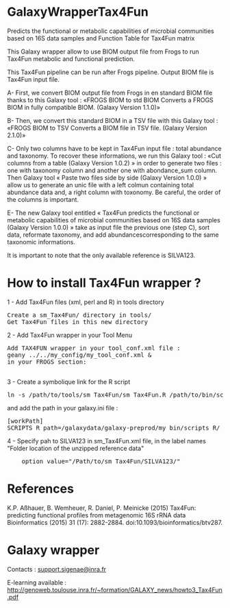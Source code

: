 # GalaxyWrapperTax4Fun
Predicts the functional or metabolic capabilities of microbial communities based on 16S data samples and Function Table for Tax4Fun matrix 

This Galaxy wrapper allow to use BIOM output file from Frogs to run Tax4Fun metabolic and functional prediction.

This Tax4Fun pipeline can be run after Frogs pipeline. Output BIOM file is Tax4Fun input file.

A- First, we convert BIOM output file from Frogs in en standard BIOM file thanks to this Galaxy tool : «FROGS BIOM to std BIOM
  Converts a FROGS BIOM in fully compatible BIOM. (Galaxy Version 1.1.0)»
  
B- Then, we convert this standard BIOM in a TSV file with this Galaxy tool : «FROGS BIOM to TSV Converts a BIOM file in TSV file. (Galaxy Version 2.1.0)»

C- Only two columns have to be kept in Tax4Fun input file : total abundance and taxonomy. To recover these informations, we run this Galaxy tool : «Cut columns from a table (Galaxy Version 1.0.2) » in order to generate two files : one with taxonomy column and another one with abondance_sum column. Then Galaxy tool « Paste two   files   side   by   side   (Galaxy   Version   1.0.0) »   allow us to generate an unic file with a left colmun containing total abundance data and, a right column with toxonomy. Be careful, the order of the columns is important.
  
E- The new Galaxy tool entitled « Tax4Fun predicts   the   functional   or   metabolic   capabilities   of   microbial communities   based   on   16S   data   samples   (Galaxy   Version   1.0.0) »  take as input file the previous one (step C), sort data, reformate taxonomy, and add abundancescorresponding to the same taxonomic informations.

It is important to note that the only available reference is SILVA123.


# How to install Tax4Fun wrapper ?

1 - Add Tax4Fun files (xml, perl and R) in tools directory 
<pre>
Create a sm_Tax4Fun/ directory in tools/
Get Tax4Fun files in this new directory
</pre>

2 - Add Tax4Fun wrapper in your Tool Menu
<pre>
Add TAX4FUN wrapper in your tool_conf.xml file :
geany ../../my_config/my_tool_conf.xml &
in your FROGS section:
<tool file="my_tools/sm_Tax4Fun/sm_Tax4Fun.xml" />
</pre>

3 - Create a symbolique link for the R script
<pre>
ln -s /path/to/tools/sm_Tax4Fun/sm_Tax4Fun.R /path/to/bin/scripts_R/.
</pre>

and add the path in your galaxy.ini file :
<pre>
[workPath]
SCRIPTS_R_path=/galaxydata/galaxy-preprod/my_bin/scripts_R/
</pre> 
 
4 - Specify pah to SILVA123 in sm_Tax4Fun.xml file, in the label names "Folder location of the unzipped reference data"
<pre>
    option value="/Path/to/sm_Tax4Fun/SILVA123/"
</pre>


# References

K.P. Aßhauer, B. Wemheuer, R. Daniel, P. Meinicke (2015)
Tax4Fun: predicting functional profiles from metagenomic 16S rRNA data
Bioinformatics (2015) 31 (17): 2882-2884. doi:10.1093/bioinformatics/btv287. 

# Galaxy wrapper

Contacts : support.sigenae@inra.fr

E-learning available : http://genoweb.toulouse.inra.fr/~formation/GALAXY_news/howto3_Tax4Fun.pdf
